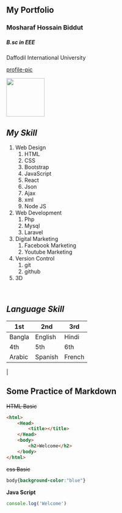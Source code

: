 **My Portfolio**
---
### Mosharaf Hossain Biddut 
##### B.sc in EEE 
<p>Daffodil International University </p>

[profile-pic](./image/biddut.jpg)

<img src="./image/biddut.jpg" width="100"/>

_My Skill_
---
1. Web Design
    1. HTML
    2. CSS
    3. Bootstrap
    4. JavaScript
    5. React
    6. Json
    7. Ajax
    8. xml
    9. Node JS
2. Web Development 
    1. Php
    2. Mysql
    3. Laravel 
3. Digital Marketing
    1. Facebook Marketing
    2. Youtube Marketing
4. Version Control
    1. git
    2. github
5. 3D 
<br/>

_Language Skill_
---
|1st|2nd|3rd|
|--|----|---|
|Bangla|English|Hindi|
|4th|5th|6th|
|Arabic|Spanish|French|
|

Some Practice of Markdown
---
~~HTML Basic~~
```html
<html>
    <Head>
        <title></title>
    </Head>
    <body>
        <h2>Welcome</h2>
    </body>
</html>
 ```
 ~~css Basic~~
 ```css
 body{background-color:"blue"}
 ```
 **Java Script**
 ```JavaScript
 console.log('Welcome')
 ```
